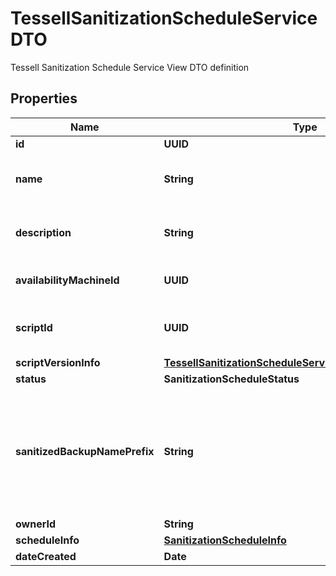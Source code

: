 

# TessellSanitizationScheduleServiceDTO

Tessell Sanitization Schedule Service View DTO definition

## Properties

Name | Type | Description | Notes
------------ | ------------- | ------------- | -------------
**id** | **UUID** |  |  [optional]
**name** | **String** | Name of the sanitization schedule |  [optional]
**description** | **String** | Description for the sanitization schedule |  [optional]
**availabilityMachineId** | **UUID** | Associated Availability Machine |  [optional]
**scriptId** | **UUID** | Associated data processing script |  [optional]
**scriptVersionInfo** | [**TessellSanitizationScheduleServiceDTOScriptVersionInfo**](TessellSanitizationScheduleServiceDTOScriptVersionInfo.md) |  |  [optional]
**status** | **SanitizationScheduleStatus** |  |  [optional]
**sanitizedBackupNamePrefix** | **String** | Prefix to be prepended with sanitized backup names that are created as part of this schedule |  [optional]
**ownerId** | **String** |  |  [optional]
**scheduleInfo** | [**SanitizationScheduleInfo**](SanitizationScheduleInfo.md) |  |  [optional]
**dateCreated** | **Date** |  |  [optional]



